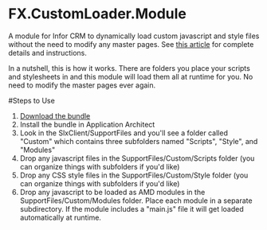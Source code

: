 # FX.CustomLoader.Module
A module for Infor CRM to dynamically load custom javascript and style files without the need to modify any master pages. See [this article](http://customerfx.com/article/loading-custom-javascript-and-style-files-in-infor-crm-saleslogix-web-without-modifying-master-pages/) for complete details and instructions.

In a nutshell, this is how it works. There are folders you place your scripts and stylesheets in and this module will load them all at runtime for you. No need to modify the master pages ever again.

#Steps to Use
1. [Download the bundle](https://github.com/CustomerFX/FX.CustomLoader.Module/raw/master/Deliverables/Custom%20Loader%20Module.zip)
2. Install the bundle in Application Architect
3. Look in the SlxClient/SupportFiles and you'll see a folder called "Custom" which contains three subfolders named "Scripts", "Style", and "Modules"
4. Drop any javascript files in the SupportFiles/Custom/Scripts folder (you can organize things with subfolders if you'd like)
5. Drop any CSS style files in the SupportFiles/Custom/Style folder (you can organize things with subfolders if you'd like)
6. Drop any javascript to be loaded as AMD modules in the SupportFiles/Custom/Modules folder. Place each module in a separate subdirectory. If the module includes a "main.js" file it will get loaded automatically at runtime.
